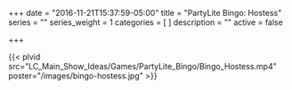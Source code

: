 +++
date = "2016-11-21T15:37:59-05:00"
title = "PartyLite Bingo: Hostess"
series = ""
series_weight = 1
categories = [
]
description = ""
active = false

+++

{{< plvid src="LC_Main_Show_Ideas/Games/PartyLite_Bingo/Bingo_Hostess.mp4" poster="/images/bingo-hostess.jpg" >}}
